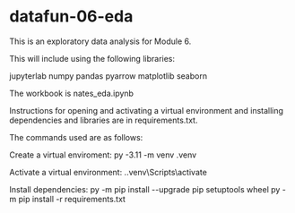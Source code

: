 # datafun-06-eda

This is an exploratory data analysis for Module 6. 

This will include using the following libraries:

jupyterlab
numpy
pandas
pyarrow
matplotlib
seaborn

The workbook is nates_eda.ipynb

Instructions for opening and activating a virtual environment and installing dependencies and libraries are in requirements.txt.

The commands used are as follows:

Create a virtual enviroment:
py -3.11 -m venv .venv

Activate a virtual environment:
.\.venv\Scripts\activate

Install dependencies:
py -m pip install --upgrade pip setuptools wheel
py -m pip install -r requirements.txt

